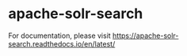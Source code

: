 # apache-solr-search

For documentation, please visit https://apache-solr-search.readthedocs.io/en/latest/
